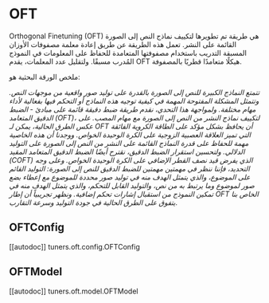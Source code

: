 # OFT

Orthogonal Finetuning (OFT) هي طريقة تم تطويرها لتكييف نماذج النص إلى الصورة القائمة على النشر. تعمل هذه الطريقة عن طريق إعادة معلمة مصفوفات الأوزان المسبقة التدريب باستخدام مصفوفتها المتعامدة للحفاظ على المعلومات في النموذج المُدرب مسبقًا. ولتقليل عدد المعلمات، يقدم OFT هيكلًا متعامدًا قطريًا بالمصفوفة.

ملخص الورقة البحثية هو:

*تتمتع النماذج الكبيرة للنص إلى الصورة بالقدرة على توليد صور واقعية من موجهات النص. وتتمثل المشكلة المفتوحة المهمة في كيفية توجيه هذه النماذج أو التحكم فيها بفعالية لأداء مهام مختلفة. ولمواجهة هذا التحدي، نقدم طريقة ضبط دقيقة قائمة على مبادئ - الضبط الدقيق المتعامد (OFT)، لتكييف نماذج النشر من النص إلى الصورة مع مهام المصب. على عكس الطرق الحالية، يمكن لـ OFT أن يحافظ بشكل مؤكد على الطاقة الكروية الفائقة التي تميز العلاقة العصبية الزوجية على الكرة الوحيدة الخواص. ووجدنا أن هذه الخاصية مهمة للحفاظ على قدرة النماذج القائمة على النشر من النص إلى الصورة على التوليد الدلالي. ولتحسين استقرار الضبط الدقيق، نقترح أيضًا الضبط الدقيق المتعامد المقيد (COFT) الذي يفرض قيد نصف القطر الإضافي على الكرة الوحيدة الخواص. وعلى وجه التحديد، فإننا ننظر في مهمتين مهمتين للضبط الدقيق للنص إلى الصورة: التوليد القائم على الموضوع، والذي يتمثل الهدف منه في توليد صور محددة للموضوع مع إعطاء بضع صور لموضوع وما يرتبط به من نص، والتوليد القابل للتحكم، والذي يتمثل الهدف منه في تمكين النموذج من استقبال إشارات تحكم إضافية. ونظهر تجريبياً أن إطار OFT الخاص بنا يتفوق على الطرق الحالية في جودة التوليد وسرعة التقارب*.

## OFTConfig

[[autodoc]] tuners.oft.config.OFTConfig

## OFTModel

[[autodoc]] tuners.oft.model.OFTModel